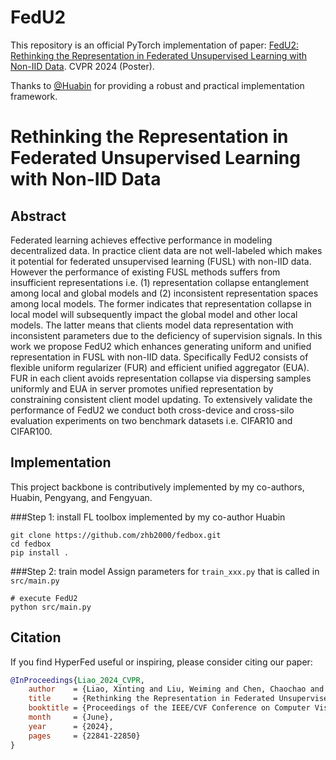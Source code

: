 # FedU2
This repository is an official PyTorch implementation of paper:
[FedU2: Rethinking the Representation in Federated Unsupervised Learning with Non-IID Data](https://openaccess.thecvf.com/content/CVPR2024/html/Liao_Rethinking_the_Representation_in_Federated_Unsupervised_Learning_with_Non-IID_Data_CVPR_2024_paper.html).
CVPR 2024 (Poster).

Thanks to [@Huabin](https://github.com/zhb2000/fedbox.git) for providing a robust and practical implementation framework.

# Rethinking the Representation in Federated Unsupervised Learning with Non-IID Data

## Abstract
Federated learning achieves effective performance in modeling decentralized data. In practice client data are not well-labeled which makes it potential for federated unsupervised learning (FUSL) with non-IID data. However the performance of existing FUSL methods suffers from insufficient representations i.e. (1) representation collapse entanglement among local and global models and (2) inconsistent representation spaces among local models. The former indicates that representation collapse in local model will subsequently impact the global model and other local models. The latter means that clients model data representation with inconsistent parameters due to the deficiency of supervision signals. In this work we propose FedU2 which enhances generating uniform and unified representation in FUSL with non-IID data. Specifically FedU2 consists of flexible uniform regularizer (FUR) and efficient unified aggregator (EUA). FUR in each client avoids representation collapse via dispersing samples uniformly and EUA in server promotes unified representation by constraining consistent client model updating. To extensively validate the performance of FedU2 we conduct both cross-device and cross-silo evaluation experiments on two benchmark datasets i.e. CIFAR10 and CIFAR100.

## Implementation 
This project backbone is contributively implemented by my co-authors, Huabin, Pengyang, and Fengyuan.


###Step 1: install FL toolbox implemented by my co-author Huabin
```
git clone https://github.com/zhb2000/fedbox.git
cd fedbox
pip install .
```
###Step 2: train model
Assign parameters for `train_xxx.py` that is called in `src/main.py`
```
# execute FedU2
python src/main.py 
```


## Citation
If you find HyperFed useful or inspiring, please consider citing our paper:
```bibtex
@InProceedings{Liao_2024_CVPR,
    author    = {Liao, Xinting and Liu, Weiming and Chen, Chaochao and Zhou, Pengyang and Yu, Fengyuan and Zhu, Huabin and Yao, Binhui and Wang, Tao and Zheng, Xiaolin and Tan, Yanchao},
    title     = {Rethinking the Representation in Federated Unsupervised Learning with Non-IID Data},
    booktitle = {Proceedings of the IEEE/CVF Conference on Computer Vision and Pattern Recognition (CVPR)},
    month     = {June},
    year      = {2024},
    pages     = {22841-22850}
}
```

